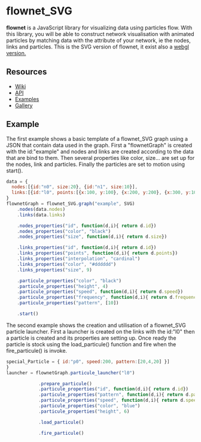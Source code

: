 # flownet_SVG


**flownet**  is a JavaScript library for visualizing data using particles flow.
With this library, you will be able to construct network visualisation with animated particles by matching data with the attribute of your network, ie the nodes, links and particles.
This is the SVG version of flownet, it exist also a [webgl version.](https://github.com/HugoRomat/flownet_WEBGL)

## Resources

* [Wiki]()
* [API](https://github.com/HugoRomat/flownet_SVG/blob/master/API.md)
* [Examples]()
* [Gallery]()

## Example

The first example shows a basic template of a flownet_SVG graph using a JSON that contain data used in the graph. First a "flownetGraph" is created with the id:"example" and nodes and links are created according to the data that are bind to them. Then several properties like color, size... are set up for the nodes, link and particles. Finally the particles are set to motion using start().

```js
data = {
  nodes:[{id:"n0", size:20}, {id:"n1", size:10}],
  links:[{id:"l0", points:[{x:100, y:100}, {x:200, y:200}, {x:300, y:100}], speed:100, frequency:1 }]
}
flownetGraph = flownet_SVG.graph("example", SVG)
    .nodes(data.nodes)
    .links(data.links)

    .nodes_properties("id", function(d,i){ return d.id})
    .nodes_properties("color", "black")
    .nodes_properties("size", function(d,i){ return d.size})

    .links_properties("id", function(d,i){ return d.id})
    .links_properties("points", function(d,i){ return d.points})
    .links_properties("interpolation", "cardinal")
    .links_properties("color", "#dddddd")
    .links_properties("size", 9)

    .particule_properties("color", "black")
    .particule_properties("height", 4)
    .particule_properties("speed", function(d,i){ return d.speed})
    .particule_properties("frequency", function(d,i){ return d.frequency})
    .particule_properties("pattern", [10])

    .start()
```

The second example shows the creation and utilisation of a flownet_SVG particle launcher. First a launcher is created on the links with the id:"l0" then a particle is created and its properties are setting up. Once ready the particle is stock using the load_particule() function and fire when the fire_particule() is invoke.

```js
special_Particle = { id:"p0", speed:200, pattern:[20,4,20] }]
}
launcher = flownetGraph.particule_launcher("l0")

            .prepare_particule()
            .particule_properties("id", function(d,i){ return d.id})
            .particule_properties("pattern", function(d,i){ return d.pattern})
            .particule_properties("speed", function(d,i){ return d.speed})
            .particule_properties("color", "blue")
            .particule_properties("height", 6)  

            .load_particule()

            .fire_particule()
```
